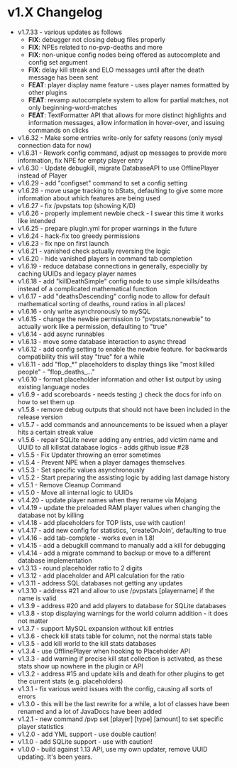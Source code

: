 # v1.X Changelog
- v1.7.33 - various updates as follows
  - **FIX**: debugger not closing debug files properly
  - **FIX**: NPEs related to no-pvp-deaths and more
  - **FIX**: non-unique config nodes being offered as autocomplete and config set argument
  - **FIX**: delay kill streak and ELO messages until after the death message has been sent
  - **FEAT**: player display name feature - uses player names formatted by other plugins
  - **FEAT**: revamp autocomplete system to allow for partial matches, not only beginning-word-matches
  - **FEAT**: TextFormatter API that allows for more distinct highlights and information messages, allow information in hover-over, and issuing commands on clicks 
- v1.6.32 - Make some entries write-only for safety reasons (only mysql connection data for now)
- v1.6.31 - Rework config command, adjust op messages to provide more information, fix NPE for empty player entry
- v1.6.30 - Update debugkill, migrate DatabaseAPI to use OfflinePlayer instead of Player
- v1.6.29 - add "configset" command to set a config setting
- v1.6.28 - move usage tracking to bStats, defaulting to give some more information about which features are being used
- v1.6.27 - fix /pvpstats top (showing K/D)
- v1.6.26 - properly implement newbie check - I swear this time it works like intended
- v1.6.25 - prepare plugin.yml for proper warnings in the future
- v1.6.24 - hack-fix too greedy permissions
- v1.6.23 - fix npe on first launch
- v1.6.21 - vanished check actually reversing the logic
- v1.6.20 - hide vanished players in command tab completion
- v1.6.19 - reduce database connections in generally, especially by caching UUIDs and legacy player names
- v1.6.18 - add "killDeathSimple" config node to use simple kills/deaths instead of a complicated mathematical function
- v1.6.17 - add "deathsDescending" config node to allow for default mathematical sorting of deaths, round ratios in all places!
- v1.6.16 - only write asynchronously to mySQL
- v1.6.15 - change the newbie permission to "pvpstats.nonewbie" to actually work like a permission, defaulting to "true"
- v1.6.14 - add async runnables
- v1.6.13 - move some database interaction to async thread
- v1.6.12 - add config setting to enable the newbie feature. for backwards compatibility this will stay "true" for a while
- v1.6.11 - add "flop_*" placeholders to display things like "most killed people" - "flop_deaths_..."
- v1.6.10 - format placeholder information and other list output by using existing language nodes
- v1.6.9 - add scoreboards - needs testing ;) check the docs for info on how to set them up
- v1.5.8 - remove debug outputs that should not have been included in the release version
- v1.5.7 - add commands and announcements to be issued when a player hits a certain streak value
- v1.5.6 - repair SQLite never adding any entries, add victim name and UUID to all killstat database logics - adds github issue #28
- v1.5.5 - Fix Updater throwing an error sometimes
- v1.5.4 - Prevent NPE when a player damages themselves
- v1.5.3 - Set specific values asynchronously
- v1.5.2 - Start preparing the assisting logic by adding last damage history
- v1.5.1 - Remove Cleanup Command
- v1.5.0 - Move all internal logic to UUIDs
- v1.4.20 - update player names when they rename via Mojang
- v1.4.19 - update the preloaded RAM player values when changing the database not by killing
- v1.4.18 - add placeholders for TOP lists, use with caution!
- v1.4.17 - add new config for statistics, 'createOnJoin', defaulting to true
- v1.4.16 - add tab-complete - works even in 1.8!
- v1.4.15 - add a debugkill command to manually add a kill for debugging
- v1.4.14 - add a migrate command to backup or move to a different database implementation
- v1.3.13 - round placeholder ratio to 2 digits
- v1.3.12 - add placeholder and API calculation for the ratio
- v1.3.11 - address SQL databases not getting any updates
- v1.3.10 - address #21 and allow to use /pvpstats [playername] if the name is valid
- v1.3.9 - address #20 and add players to database for SQLite databases
- v1.3.8 - stop displaying warnings for the world column addition - it does not matter
- v1.3.7 - support MySQL expansion without kill entries
- v1.3.6 - check kill stats table for column, not the normal stats table
- v1.3.5 - add kill world to the kill stats databases
- v1.3.4 - use OfflinePlayer when hooking to Placeholder API
- v1.3.3 - add warning if precise kill stat collection is activated, as these stats show up nowhere in the plugin or API
- v1.3.2 - address #15 and update kills and death for other plugins to get the current stats (e.g. placeholders)
- v1.3.1 - fix various weird issues with the config, causing all sorts of errors
- v1.3.0 - this will be the last rewrite for a while, a lot of classes have been renamed and a lot of JavaDocs have been added
- v1.2.1 - new command /pvp set [player] [type] [amount] to set specific player statistics
- v1.2.0 - add YML support - use double caution!
- v1.1.0 - add SQLite support - use with caution!
- v1.0.0 - build against 1.13 API, use my own updater, remove UUID updating. It's been years.

